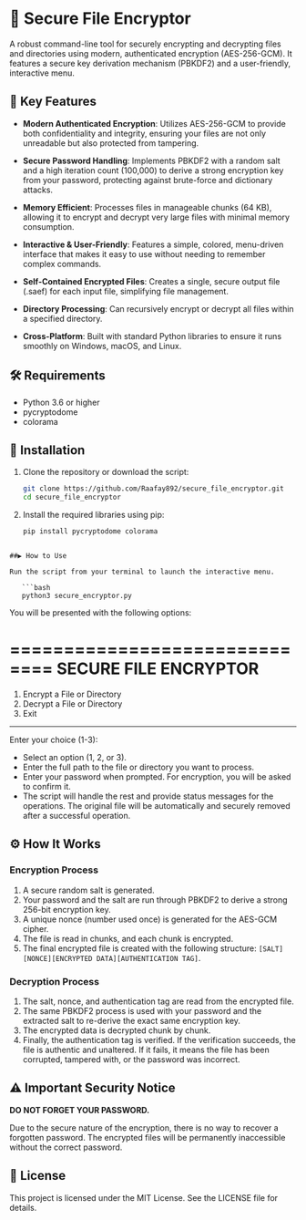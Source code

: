 # 🔐 Secure File Encryptor

A robust command-line tool for securely encrypting and decrypting files and directories using modern, authenticated encryption (AES-256-GCM). It features a secure key derivation mechanism (PBKDF2) and a user-friendly, interactive menu.

## 🌟 Key Features

- **Modern Authenticated Encryption**: Utilizes AES-256-GCM to provide both confidentiality and integrity, ensuring your files are not only unreadable but also protected from tampering.

- **Secure Password Handling**: Implements PBKDF2 with a random salt and a high iteration count (100,000) to derive a strong encryption key from your password, protecting against brute-force and dictionary attacks.

- **Memory Efficient**: Processes files in manageable chunks (64 KB), allowing it to encrypt and decrypt very large files with minimal memory consumption.

- **Interactive & User-Friendly**: Features a simple, colored, menu-driven interface that makes it easy to use without needing to remember complex commands.

- **Self-Contained Encrypted Files**: Creates a single, secure output file (.saef) for each input file, simplifying file management.

- **Directory Processing**: Can recursively encrypt or decrypt all files within a specified directory.

- **Cross-Platform**: Built with standard Python libraries to ensure it runs smoothly on Windows, macOS, and Linux.

## 🛠️ Requirements

- Python 3.6 or higher
- pycryptodome
- colorama

## 🚀 Installation

1. Clone the repository or download the script:

   ```bash
   git clone https://github.com/Raafay892/secure_file_encryptor.git
   cd secure_file_encryptor

2. Install the required libraries using pip:

   ```bash
   pip install pycryptodome colorama
```

##▶️ How to Use

Run the script from your terminal to launch the interactive menu.

   ```bash
   python3 secure_encryptor.py
```
You will be presented with the following options:


==============================
    SECURE FILE ENCRYPTOR
==============================
1. Encrypt a File or Directory
2. Decrypt a File or Directory
3. Exit
------------------------------
Enter your choice (1-3):


* Select an option (1, 2, or 3).
* Enter the full path to the file or directory you want to process.
* Enter your password when prompted. For encryption, you will be asked to confirm it.
* The script will handle the rest and provide status messages for the operations. The original file will be automatically and securely removed after a successful operation.

## ⚙️ How It Works

### Encryption Process

1. A secure random salt is generated.
2. Your password and the salt are run through PBKDF2 to derive a strong 256-bit encryption key.
3. A unique nonce (number used once) is generated for the AES-GCM cipher.
4. The file is read in chunks, and each chunk is encrypted.
5. The final encrypted file is created with the following structure: `[SALT][NONCE][ENCRYPTED DATA][AUTHENTICATION TAG]`.

### Decryption Process

1. The salt, nonce, and authentication tag are read from the encrypted file.
2. The same PBKDF2 process is used with your password and the extracted salt to re-derive the exact same encryption key.
3. The encrypted data is decrypted chunk by chunk.
4. Finally, the authentication tag is verified. If the verification succeeds, the file is authentic and unaltered. If it fails, it means the file has been corrupted, tampered with, or the password was incorrect.

## ⚠️ Important Security Notice

**DO NOT FORGET YOUR PASSWORD.**

Due to the secure nature of the encryption, there is no way to recover a forgotten password. The encrypted files will be permanently inaccessible without the correct password.

## 📄 License

This project is licensed under the MIT License. See the LICENSE file for details.



